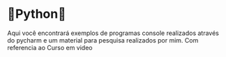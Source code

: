 # :snake:Python:snake:
Aqui você encontrará exemplos de programas console realizados através do pycharm e um material para pesquisa realizados por mim. Com referencia ao Curso em video

